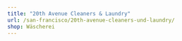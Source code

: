```yaml
---
title: "20th Avenue Cleaners & Laundry"
url: /san-francisco/20th-avenue-cleaners-und-laundry/
shop: Wäscherei
---
```

